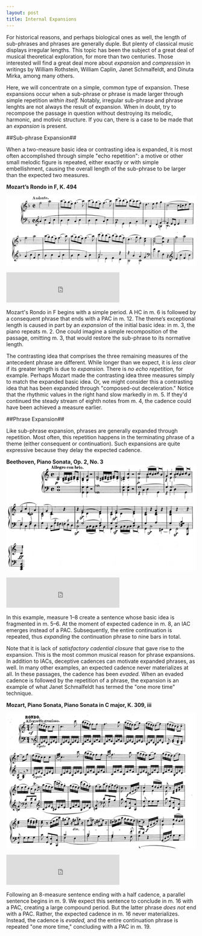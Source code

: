 ```yaml
---
layout: post
title: Internal Expansions
---
```


For historical reasons, and perhaps biological ones as well, the length of sub-phrases and phrases are generally duple. But plenty of classical music displays irregular lengths. This topic has been the subject of a great deal of musical theoretical exploration, for more than two centuries. Those interested will find a great deal more about *expansion* and *compression* in writings by William Rothstein, William Caplin, Janet Schmalfeldt, and Dinuta Mirka, among many others. 

Here, we will concentrate on a simple, common type of expansion. These expansions occur when a sub-phrase or phrase is made larger through simple repetition *within itself.* Notably, irregular sub-phrase and phrase lenghts are not always the result of expansion. When in doubt, try to recompose the passage in question without destroying its melodic, harmonic, and motivic structure. If you can, there is a case to be made that an *expansion* is present.

##Sub-phrase Expansion##

When a two-measure basic idea or contrasting idea is expanded, it is most often accomplished through simple "echo repetition": a motive or other small melodic figure is repeated, either exactly or with simple embellishment, causing the overall length of the sub-phrase to be larger than the expected two measures.  

**Mozart’s Rondo in F, K. 494** 

[![](Graphics/form/expansion.png)](Graphics/form/expansion.png)
	
<iframe src="https://embed.spotify.com/?uri=spotify:track:78LK9tbF0jwOd4PYtk42WD" width="300" height="80" frameborder="0" allowtransparency="true"></iframe>
	
Mozart's Rondo in F begins with a simple period. A HC in m. 6 is followed by a consequent phrase that ends with a PAC in m. 12. The theme’s exceptional length is caused in part by an *expansion* of the initial basic idea: in m. 3, the piano repeats m. 2. One could imagine a simple recomposition of the passage, omitting m. 3, that would restore the sub-phrase to its normative length.

The contrasting idea that comprises the three remaining measures of the antecedent phrase are different. While longer than we expect, it is *less clear* if its greater length is due to *expansion.* There is *no echo repetition,* for example. Perhaps Mozart made the contrasting idea three measures simply to match the expanded basic idea. Or, we might consider this a contrasting idea that has been expanded through "composed-out deceleration." Notice that the rhythmic values in the right hand slow markedly in m. 5. If they'd continued the steady stream of eighth notes from m. 4, the cadence could have been achieved a measure earlier.

##Phrase Expansion##

Like sub-phrase expansion, phrases are generally expanded through repetition. Most often, this repetition happens in the terminating phrase of a theme (either consequent or continuation). Such expansions are quite expressive because they delay the expected cadence.
		
**Beethoven, Piano Sonata, Op. 2, No. 3** 
[![](Graphics/form/cadentialDeferral.png)](Graphics/form/cadentialDeferral.png)
	
<iframe src="https://embed.spotify.com/?uri=spotify:track:5wi0p2gHWFYSwnjgHSYEP3" width="300" height="80" frameborder="0" allowtransparency="true"></iframe>
	
In this example, measure 1–8 create a sentence whose basic idea is fragmented in m. 5–6. At the moment of expected cadence in m. 8, an IAC emerges instead of a PAC. Subsequently, the entire continuation is repeated, thus *expanding* the continuation phrase to nine bars in total.

Note that it is lack of *satisfactory cadential closure* that gave rise to the expansion. This is the most common musical reason for phrase expansions. In addition to IACs, deceptive cadences can motivate expanded phrases, as well. In many other examples, an expected cadence never materializes at all. In these passages, the cadence has been *evaded.* When an evaded cadence is followed by the repetition of a phrase, the expansion is an example of what Janet Schmalfeldt has termed the "one more time" technique. 

**Mozart, Piano Sonata, Piano Sonata in C major, K. 309, iii**

[![](Graphics/form/phraseExpansion.png)](Graphics/form/phraseExpansion.png)

<iframe src="https://embed.spotify.com/?uri=spotify:track:7DsGTbl7EABrY5GK6Dza9P" width="300" height="80" frameborder="0" allowtransparency="true"></iframe>

Following an 8-measure sentence ending with a half cadence, a parallel sentence begins in m. 9. We expect this sentence to conclude in m. 16 with a PAC, creating a large compound period. But the latter phrase *does not* end with a PAC. Rather, the expected cadence in m. 16 never materializes. Instead, the cadence is *evaded,* and the entire continuation phrase is repeated "one more time," concluding with a PAC in m. 19. 


